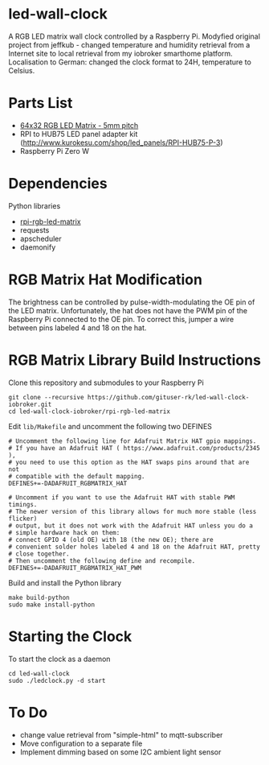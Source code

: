 # led-wall-clock
A RGB LED matrix wall clock controlled by a Raspberry Pi.
Modyfied original project from jeffkub - changed temperature and humidity retrieval from a Internet site to local retrieval from my iobroker smarthome platform. Localisation to German: changed the clock format to 24H, temperature to Celsius.


# Parts List
- [64x32 RGB LED Matrix - 5mm pitch](https://www.adafruit.com/products/2277)
- RPI to HUB75 LED panel adapter kit (http://www.kurokesu.com/shop/led_panels/RPI-HUB75-P-3)
- Raspberry Pi Zero W

# Dependencies
Python libraries
- [rpi-rgb-led-matrix](https://github.com/hzeller/rpi-rgb-led-matrix)
- requests
- apscheduler
- daemonify

# RGB Matrix Hat Modification
The brightness can be controlled by pulse-width-modulating the OE pin of the LED matrix.  Unfortunately, the hat does not have the PWM pin of the Raspberry Pi connected to the OE pin.  To correct this, jumper a wire between pins labeled 4 and 18 on the hat.

# RGB Matrix Library Build Instructions
Clone this repository and submodules to your Raspberry Pi
```
git clone --recursive https://github.com/gituser-rk/led-wall-clock-iobroker.git
cd led-wall-clock-iobroker/rpi-rgb-led-matrix
```
Edit `lib/Makefile` and uncomment the following two DEFINES
```
# Uncomment the following line for Adafruit Matrix HAT gpio mappings.
# If you have an Adafruit HAT ( https://www.adafruit.com/products/2345 ),
# you need to use this option as the HAT swaps pins around that are not
# compatible with the default mapping.
DEFINES+=-DADAFRUIT_RGBMATRIX_HAT

# Uncomment if you want to use the Adafruit HAT with stable PWM timings.
# The newer version of this library allows for much more stable (less flicker)
# output, but it does not work with the Adafruit HAT unless you do a
# simple hardware hack on them:
# connect GPIO 4 (old OE) with 18 (the new OE); there are
# convenient solder holes labeled 4 and 18 on the Adafruit HAT, pretty
# close together.
# Then uncomment the following define and recompile.
DEFINES+=-DADAFRUIT_RGBMATRIX_HAT_PWM
```
Build and install the Python library
```
make build-python
sudo make install-python
```
# Starting the Clock
To start the clock as a daemon
```
cd led-wall-clock
sudo ./ledclock.py -d start
```
# To Do
- change value retrieval from "simple-html" to mqtt-subscriber
- Move configuration to a separate file
- Implement dimming based on some I2C ambient light sensor

